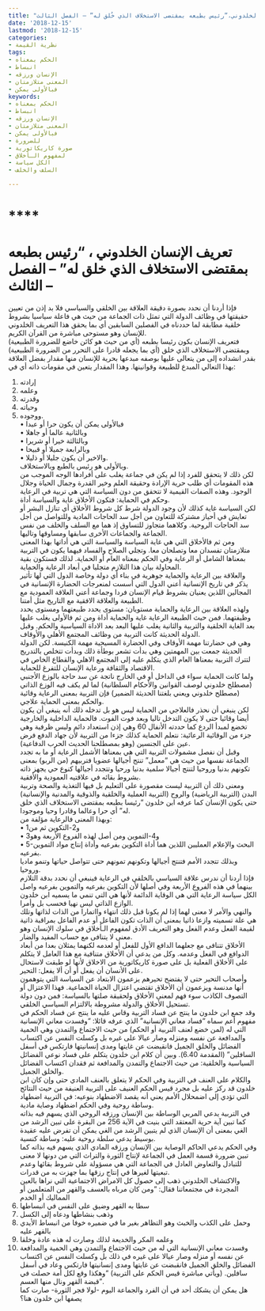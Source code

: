 ```yaml
---
title: "تعريف الانسان الخلدوني،”رئيس بطبعه بمقتضى الاستخلاف الذي خُلق له” – الفصل الثالث"
date: '2018-12-15'
lastmod: '2018-12-15'
categories:
- نظرية القيمة
tags:
- الحكم بمعناه
- انبساط
- الإنسان ورزقه
- المعنى متلازمتان
- فبالأولى يمكن
keywords:
- الحكم بمعناه
- انبساط
- الإنسان ورزقه
- المعنى متلازمتان
- فبالأولى يمكن
- للضرورة
- صورة كاريكاتورية
- لمفهوم الـأخلاق
- الكل سياسة
- السلف والخلف

---
```

# ****

# **تعريف الإنسان الخلدوني ، “رئيس بطبعه بمقتضى الاستخلاف الذي خلق له” – الفصل الثالث –**

فإذا أردنا أن نحدد بصورة دقيقة العلاقة بين الخلقي والسياسي فلا بد إذن من تعيين حقيقتها في وظائف الدولة التي تمثل ذات الجماعة من حيث هي فاعلة سياسيا بشروط خلقية مطابقة لما حددناه في الفصلين السابقين أي بما يحقق هذا التعريف الخلدوني للإنسان وهو مستوحى مباشرة من القرآن الكريم.  
فتعريف الإنسان بكون رئيسا بطبعه (أي من حيث هو كائن خاضع للضرورة الطبيعية) وبمقتضى الاستخلاف الذي خلق (أي بما يجعله قادرا على التحرر من الضرورة الطبيعية) بقدر انشداده إلى من يتعالى عليها بوصفه مبدعها بحرية للإنسان منها مقدار بفضل العلاقة بهذا التعالي المبدع للطبيعة وقوانينها. وهذا المقدار يتعين في مقومات ذاته أي في:  
1. إرادته  
2. وعلمه  
3. وقدرته  
4. وحياته  
5. ووجوده.   
• فبالأولى يمكن أن يكون حرا أو عبدا   
• وبالثانية عالما أو جاهلا   
• وبالثالثة خيرا أو شريرا   
• وبالرابعة جميلا أو قبيحا   
• والاخير أن يكون جليلا أو ذليلا.   
وبالأولى هو رئيس بالطبع وبالاستخلاف.  
لكن ذلك لا يتحقق للفرد إذا لم يكن في جماعة يغلب على أفرادها الوجه الموجب من هذه المقومات أي طلب حرية الإرادة وحقيقة العلم وخير القدرة وجمال الحياة وجلال الوجود. وهذه الصفات القيمية لا تتحقق من دون السياسة التي هي تربية في الرعاية وحكم في الحماية: فتكون الأخلاق غاية والسياسة أداة.  
لكن السياسة غاية كذلك لأن وجود الدولة شرط كل شروط الأخلاق أي تنازل البشر أو تعايش في أحياز مشتركة للتعاون من أجل سد الحاجات المادية وللتواصل من أجل سد الحاجات الروحية. وكلاهما متجاوز للتساوق إذ هما مع السلف والخلف من نفس الجماعة والجماعات الأخرى سابقها ومساوقها وتاليها.  
ومن ثم فالأخلاق التي هي غاية السياسة والسياسة التي هي أداتها بهذا المعنى متلازمتان تفسدان معا وتصلحان معا. وتجلي الصلاح والفساد فيهما يكون في التربية بمعناها الشامل أو الرعاية وفي الحكم بمعناه العام أو الحماية. لذلك فستكون بقية المحاولة بيان هذا التلازم متجليا في أبعاد الرعاية والحماية.  
والعلاقة بين الرعاية والحماية جوهرية في بناء أي دولة وخاصة الدول التي لها تأثير يذكر في تاريخ الإنسانية أعني الدول التي أسست لمنعرجات الحضارة الإنسانية في المجالين اللذين يعنيان بشروط قيام الإنسان فردا وجماعة أعني العلاقة العمودية مع الطبيعة والعلاقة الافقية مع التاريخ مثل أمتنا.  
ولهذه العلاقة بين الرعاية والحماية مستويان: مستوى يحدد طبيعتهما ومستوى يحدد وظيفتهما. فمن حيث الطبيعة الرعاية غاية والحماية أداة ومن ثم فالأولى يغلب عليها بعد الغاية الخلقية والتربية والثانية يغلب عليها البعد بعد الاداة السياسية والحكم. وقبل الدولة الحديثة كانت التربية من وظائف المجتمع الأهلي والأوقاف.  
وهي في حضارتنا مهمة الأوقاف وفي الحضارة المسيحية مهمة الكنيسة. لكن الدولة الحديثة جمعت بين المهمتين وهي بدأت تشعر بوطأة ذلك وبدأت تتخلص بالتدريج لتترك التربية بمعناها العام الذي يتكلم عليه إلى المجتمع الاهلي والقطاع الخاص في الاقتصاد والثقافة ورعاية الإنسان للتفرغ للحماية.  
ولما كانت الحماية سواء في الداخل أو في الخارج ناتجة عن سد حاجة بالوزع الأجنبي (مصطلح خلدوني لوصف القوانين والأحكام السلطانية) لما لم يكف فيه الوزع الذاتي (مصطلح خلدوني ويعني بلغتنا الحديثة الضمير) فإن التربية بمعنى الرعاية وقائية والحكم بمعنى الحماية علاجي.  
لكن ينبغي أن نحذر فالعلاجي من الحماية ليس هو بل تدخله ذلك أنه ينبغي أن يكون أيضا وقائيا حتى لا يكون التدخل تاليا وبعد فوت الفوت. فالحماية الداخلية والخارجية تخضع لمبدأ الردع كما حددته الأنفال 60 وهي إذن استعداد دائم وليس ظرفية وهي جزء من الوقائية الرعائية: نتعلم الحماية كذلك جزءا من التربية لأن جهاد الدفع فرض عين على الجنسين (وهو بمصطلحنا الحديث الحرب الدفاعية).  
وقبل أن نفصل مشمولات التربية التي هي بمعناها الأشمل الرعاية أو ما به تجدد الجماعة نفسها من حيث هي “معمل” تنتج أجيالها عضويا فتربيهم (من الربو) بمعنى تكونهم بدنيا وروحيا لتنتج أجيالا سلمية بدنيا ورحيا وتتجدد أجيالها كنوع حي يجهز ذاته بشروط بقائه في علاقتيه العمودية والأفقية.  
ومعنى ذلك أن التربية ليست مقصورة على التعليم بل فيها التغذية والصحة وتربية البدن (التربية الرياضية) والروح (التربية العملية والخلقية والذوقية والمدنية والإنسانية) حتى يكون الإنسان كما عرفه ابن خلدون “رئيسا بطبعه بمقتضى الاستخلاف الذي خلق له” أي حرا وعالما وقادرا وحيا وموجودا.  
وبهذا المعنى فالرعاية مؤلفة من:   
• 1و2-التكوين ثم من   
• 3و4-التموين ومن أصل لهذه الفروع الأربعة وهو  
• 5-البحث والإعلام العمليين اللذين هما أداة التكوين بفرعيه وأداة إنتاج مواد التموين بفرعيه.   
وبذلك تتجدد الأمم فتنتج أجيالها وتكونهم تمونهم حتى تتواصل حياتها وتنمو ماديا وروحيا.  
فإذا أردنا أن ندرس علاقة السياسي بالخلقي في الرعاية فينبغي أن نحدد بدقة التلازم بينهما في هذه الفروع الأربعة وفي أصلها لأن التكوين بفرعيه والتموين بفرعيه واصل الكل سياسة الرعاية التي هي الوقاية الدائمة لأنها هي التي تنمي ما يسميه ابن خلدون الوازع الذاتي ليس نهيا فحسب بل وأمرا.  
والنهي والأمر لا معنى لهما إذا لم يكونا قبل ذلك انتهاء وااتمارا من الذات لذاتها وتلك هي علة تسميته وازعا ذاتيا بمعنى أن الذات تكون الفاعل أو عدم الفاعل بمراقبة ذاتية لقيمة الفعل وعدم الفعل وهو التعريف الأدق لمفهوم الـأخلاق في سلوك الإنسان وهو معنى لا يتنافى مع حساب المفيد والضار.  
الأخلاق تتنافى مع جعلهما الدافع الأول للفعل أو لعدمه لكنهما يمثلان بعدا من أبعاد الدوافع في الفعل وعدمه. وكل من يدعي أن الأخلاق متنافية مع هذا العامل لا يتكلم على الأخلاق الفعلية بل على صورة كاريكاتورية من الاخلاق لأنها لو طبقت لاستحال على الأنسان أن يفعل أو أن ألا يفعل: التحير.  
وأصحاب التحير حتى لا يفتضح تحيرهم يزعمون الابتعاد عن السياسة التي يتوهمون أنها مدنسة ويزعمون أن الأخلاق تقتضي اعتزال الحياة الجماعية. فهذا الاعتزال أو التصوف الكاذب سوء فهم لمعنى الأخلاق ولحقيقة صلتها بالسياسة: فمن دون دولة تستحيل الأخلاق والدولة مشروطة بالالتزام السياسي الخلقي.  
وقد جمع ابن خلدون ما ينتج عن فساد التربية وقاس عليه ما ينتج عن فساد الحكم في مفهوم أعم سماه “فساد معاني الإنسانية” الذي عرفه قائلا: “وفسدت معاني الإنسانية التي له (لمن خضع لعنف التربية أو الحكم) من حيث الاجتماع والتمدن وهي الحمية والمدافعة عن نفسه ومنزله وصار عيالا على غيره بل وكسلت النفس عن اكتساب الفضائل والخلق الجميل فانقبضت عن غايتها ومدى إنسانيتها فارتكس في أسفل السافلين” (المقدمة 6.40). وبين أن كلام ابن خلدون يتكلم على فساد نوعي الفضائل السياسية والخلقية: من حيث الاجتماع والتمدن والمدافعة ثم فقدان اكتساب الفضائل والخلق الجميل.  
والكلام على العنف في التربية وفي الحكم لا يتعلق بالعنف المادي حتى وإن كان ابن خلدون قد ركز عليه بل مجرد قيس الحكم العنيف على التربية العنيفة من حيث النتائج التي تؤدي إلى اضمحلال الأمم يعني أنه يقصد الاضطهاد بنوعيه: في التربية اضطهاد وساطة روحية وفي الحكم اضطهاد وصاية مادية.  
في التربية يدعي المربي الوساطة بين الإنسان ورزقه الروحي الذي يسهم فيه بذاته كما تبين آية حرية المعتقد التي بنيت في الآية 256 من البقرة على تبين الرشد من الغي بمعنى أن الإنسان الذي لم يتبين الرشد من الغي يمكن أن تفرض عليه عقيدة بوسيط يدعي سلطة روحية عليه: وساطة كنسية.  
وفي الحكم يدعي الحاكم الوصاية بين الإنسان ورزقه المادي الذي يسهم فيه بذاته كما تبين ضرورة قسمة العمل في الجماعة لإنتاج الثورة والتراث التي من دونها لا معنى للتبادل والتعاوض العادل في الجماعة التي هي مسؤولة على شروط بقائها وعدم تبعيتها لغيرها في إنتاج رزقها بما جهزت به من قدرات.  
والاكتشاف الخلدوني ذهب إلى حصول كل الامراض الاجتماعية التي نراها بالعين المجردة في مجتمعاتنا فقال: “ومن كان مرباه بالعسف والقهر من المتعلمين أو المماليك أو الخدم   
1. سطا به القهر وضيق على النفس في انبساطها   
2. وذهب بنشاطها ودعاه إلى الكسل   
3. وحمل على الكذب والخبث وهو التظاهر بغير ما في ضميره خوفا من انبساط الأيدي بالقهر عليه   
4. وعلمه المكر والخديعة لذلك وصارت له هذه عادة وخلقا   
5. وفسدت معاني الإنسانية التي له من حيث الاجتماع والتمدن وهي الحمية والمدافعة عن نفسه أو منزله وصار عيالا على غيره في ذلك بل وكسلت النفس عن اكتساب الفضائل والخلق الجميل فانقبضت عن غايتها ومدى إنسانيتها فارتكس وعاد في أسفل سافلين. (ويأتي مباشرة قيس الحكم على التربية) “وهكذا وقع لكل أمة حصلت في قبضة القهر ونال منها العسم”.   
هل يمكن أن يشكك أحد في أن الفرد والجماعة اليوم -لولا فجر الثورة- صارت كما يصفها ابن خلدون هنا؟

###